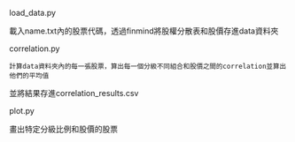 load_data.py

  載入name.txt內的股票代碼，透過finmind將股權分散表和股價存進data資料夾

correlation.py

	計算data資料夾內的每一張股票，算出每一個分級不同組合和股價之間的correlation並算出他們的平均值
  並將結果存進correlation_results.csv

plot.py

  畫出特定分級比例和股價的股票
  
